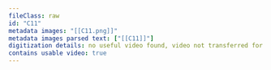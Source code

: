 ```yaml
---
fileClass: raw
id: "C11"
metadata images: "[[C11.png]]"
metadata images parsed text: ["[[C11]]"]
digitization details: no useful video found, video not transferred for parsing
contains usable video: true
---
```

